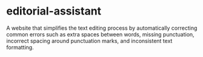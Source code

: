 # editorial-assistant
A website that simplifies the text editing process by automatically correcting common errors such as extra spaces between words, missing punctuation, incorrect spacing around punctuation marks, and inconsistent text formatting. 
